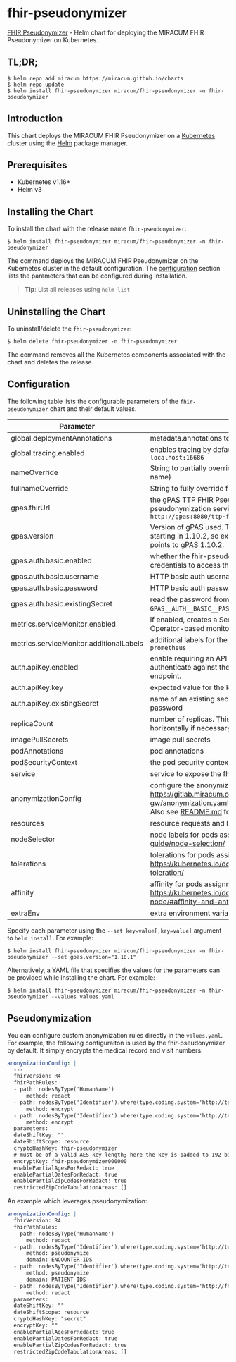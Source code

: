 # fhir-pseudonymizer

[FHIR Pseudonymizer](https://gitlab.miracum.org/miracum/etl/fhir-pseudonymizer) - Helm chart for deploying the MIRACUM FHIR Pseudonymizer on Kubernetes.

## TL;DR;

```console
$ helm repo add miracum https://miracum.github.io/charts
$ helm repo update
$ helm install fhir-pseudonymizer miracum/fhir-pseudonymizer -n fhir-pseudonymizer
```

<!---
## Breaking changes

### v2 to v3

Version 3 of the chart upgrades the fhir-pseudonymizer component to v2. It's breaking changes require version 1.10 of gPAS, in particular it depends
on the new gPAS TTP FHIR GW interface. The value `gpas.wsdlUrl` has been renamed to `gpas.fhirUrl` to reflect this change.
--->

## Introduction

This chart deploys the MIRACUM FHIR Pseudonymizer on a [Kubernetes](http://kubernetes.io) cluster using the [Helm](https://helm.sh) package manager.

## Prerequisites

- Kubernetes v1.16+
- Helm v3

## Installing the Chart

To install the chart with the release name `fhir-pseudonymizer`:

```console
$ helm install fhir-pseudonymizer miracum/fhir-pseudonymizer -n fhir-pseudonymizer
```

The command deploys the MIRACUM FHIR Pseudonymizer on the Kubernetes cluster in the default configuration. The [configuration](#configuration) section lists the parameters that can be configured during installation.

> **Tip**: List all releases using `helm list`

## Uninstalling the Chart

To uninstall/delete the `fhir-pseudonymizer`:

```console
$ helm delete fhir-pseudonymizer -n fhir-pseudonymizer
```

The command removes all the Kubernetes components associated with the chart and deletes the release.

## Configuration

The following table lists the configurable parameters of the `fhir-pseudonymizer` chart and their default values.

| Parameter                               | Description                                                                                                                                                                                                                                                                      | Default                            |
| --------------------------------------- | -------------------------------------------------------------------------------------------------------------------------------------------------------------------------------------------------------------------------------------------------------------------------------- | ---------------------------------- |
| global.deploymentAnnotations            | metadata.annotations to apply to all deployments                                                                                                                                                                                                                                 | `{}`                               |
| global.tracing.enabled                  | enables tracing by default, traces are exported in Jaeger format to `localhost:16686`                                                                                                                                                                                            | `false`                            |
| nameOverride                            | String to partially override fullname template (will maintain the release name)                                                                                                                                                                                                  | `""`                               |
| fullnameOverride                        | String to fully override fullname template                                                                                                                                                                                                                                       | `""`                               |
| gpas.fhirUrl                            | the gPAS TTP FHIR Pseudonymizer base URL used to be used by the pseudonymization service. it should look similar to this: `http://gpas:8080/ttp-fhir/fhir/`                                                                                                                      | `""`                               |
| gpas.version                            | Version of gPAS used. There were breaking changes to the FHIR API starting in 1.10.2, so explicitely set this value to 1.10.2 if `gpas.fhirUrl` points to gPAS 1.10.2.                                                                                                           | `"1.10.1"`                         |
| gpas.auth.basic.enabled                 | whether the fhir-pseudonymizer needs to provide basic auth credentials to access the gPAS FHIR API                                                                                                                                                                               | `false`                            |
| gpas.auth.basic.username                | HTTP basic auth username                                                                                                                                                                                                                                                         | `""`                               |
| gpas.auth.basic.password                | HTTP basic auth password                                                                                                                                                                                                                                                         | `""`                               |
| gpas.auth.basic.existingSecret          | read the password from an existing secret from the `GPAS__AUTH__BASIC__PASSWORD` key                                                                                                                                                                                             | `""`                               |
| metrics.serviceMonitor.enabled          | if enabled, creates a ServiceMonitor instance for Prometheus Operator-based monitoring                                                                                                                                                                                           | `false`                            |
| metrics.serviceMonitor.additionalLabels | additional labels for the ServiceMonitor resource, e.g. `release: prometheus`                                                                                                                                                                                                    | `{}`                               |
| auth.apiKey.enabled                     | enable requiring an API key placed in the `x-api-key` header to authenticate against the fhir-pseudonymizer's `/fhir/$de-pseudonymize` endpoint.                                                                                                                                 | `false`                            |
| auth.apiKey.key                         | expected value for the key, aka "password"                                                                                                                                                                                                                                       | `""`                               |
| auth.apiKey.existingSecret              | name of an existing secret with an `APIKEY` key containing the expected password                                                                                                                                                                                                 | `""`                               |
| replicaCount                            | number of replicas. This components can also be easily scaled horizontally if necessary.                                                                                                                                                                                         | `1`                                |
| imagePullSecrets                        | image pull secrets                                                                                                                                                                                                                                                               | `[]`                               |
| podAnnotations                          | pod annotations                                                                                                                                                                                                                                                                  | `{}`                               |
| podSecurityContext                      | the pod security context                                                                                                                                                                                                                                                         | `{}`                               |
| service                                 | service to expose the fhir-pseudonymizer                                                                                                                                                                                                                                         | `{"port":8080,"type":"ClusterIP"}` |
| anonymizationConfig                     | configure the anonymization rules, see <https://gitlab.miracum.org/miracum/etl/deployment/-/blob/master/fhir-gw/anonymization.yaml> for an example. this is evaluated as a template. Also see [README.md](README.md#pseudonymization) for configuring it within this values.yaml | `{}`                               |
| resources                               | resource requests and limits                                                                                                                                                                                                                                                     | `{}`                               |
| nodeSelector                            | node labels for pods assignment see: <https://kubernetes.io/docs/user-guide/node-selection/>                                                                                                                                                                                     | `{}`                               |
| tolerations                             | tolerations for pods assignment see: <https://kubernetes.io/docs/concepts/configuration/taint-and-toleration/>                                                                                                                                                                   | `[]`                               |
| affinity                                | affinity for pods assignment see: <https://kubernetes.io/docs/concepts/configuration/assign-pod-node/#affinity-and-anti-affinity>                                                                                                                                                | `{}`                               |
| extraEnv                                | extra environment variables to apply to the container                                                                                                                                                                                                                            | `[]`                               |

Specify each parameter using the `--set key=value[,key=value]` argument to `helm install`. For example:

```console
$ helm install fhir-pseudonymizer miracum/fhir-pseudonymizer -n fhir-pseudonymizer --set gpas.version="1.10.1"
```

Alternatively, a YAML file that specifies the values for the parameters can be provided while
installing the chart. For example:

```console
$ helm install fhir-pseudonymizer miracum/fhir-pseudonymizer -n fhir-pseudonymizer --values values.yaml
```

## Pseudonymization

You can configure custom anonymization rules directly in the `values.yaml`. For example, the following configuraiton is used by the fhir-pseudonymizer by default.
It simply encrypts the medical record and visit numbers:

```yaml
anonymizationConfig: |
  ---
  fhirVersion: R4
  fhirPathRules:
  - path: nodesByType('HumanName')
      method: redact
  - path: nodesByType('Identifier').where(type.coding.system='http://terminology.hl7.org/CodeSystem/v2-0203' and type.coding.code='VN').value
      method: encrypt
  - path: nodesByType('Identifier').where(type.coding.system='http://terminology.hl7.org/CodeSystem/v2-0203' and type.coding.code='MR').value
      method: encrypt
  parameters:
  dateShiftKey: ""
  dateShiftScope: resource
  cryptoHashKey: fhir-pseudonymizer
  # must be of a valid AES key length; here the key is padded to 192 bits
  encryptKey: fhir-pseudonymizer000000
  enablePartialAgesForRedact: true
  enablePartialDatesForRedact: true
  enablePartialZipCodesForRedact: true
  restrictedZipCodeTabulationAreas: []
```

An example which leverages pseudonymization:

```yaml
anonymizationConfig: |
  fhirVersion: R4
  fhirPathRules:
  - path: nodesByType('HumanName')
      method: redact
  - path: nodesByType('Identifier').where(type.coding.system='http://terminology.hl7.org/CodeSystem/v2-0203' and type.coding.code='VN').value
      method: pseudonymize
      domain: ENCOUNTER-IDS
  - path: nodesByType('Identifier').where(type.coding.system='http://terminology.hl7.org/CodeSystem/v2-0203' and type.coding.code='MR').value
      method: pseudonymize
      domain: PATIENT-IDS
  - path: nodesByType('Identifier').where(type.coding.system='http://fhir.de/CodeSystem/identifier-type-de-basis' and type.coding.code='GKV' or type.coding.code='PKV')
      method: redact
  parameters:
  dateShiftKey: ""
  dateShiftScope: resource
  cryptoHashKey: "secret"
  encryptKey: ""
  enablePartialAgesForRedact: true
  enablePartialDatesForRedact: true
  enablePartialZipCodesForRedact: true
  restrictedZipCodeTabulationAreas: []
```
